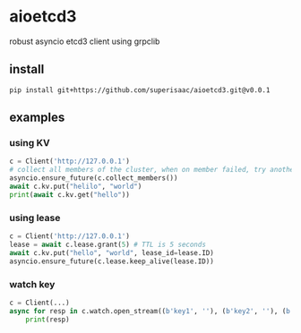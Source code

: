 # aioetcd3
robust asyncio etcd3 client using grpclib

## install
```shell
pip install git+https://github.com/superisaac/aioetcd3.git@v0.0.1
```

## examples

### using KV
```python
c = Client('http://127.0.0.1')
# collect all members of the cluster, when on member failed, try another
asyncio.ensure_future(c.collect_members())
await c.kv.put("helilo", "world")
print(await c.kv.get("hello"))
```

### using lease
```python
c = Client('http://127.0.0.1')
lease = await c.lease.grant(5) # TTL is 5 seconds
await c.kv.put("hello", "world", lease_id=lease.ID)
asyncio.ensure_future(c.lease.keep_alive(lease.ID))
```

### watch key
```python
c = Client(...)
async for resp in c.watch.open_stream((b'key1', ''), (b'key2', ''), (b'key11', b'key12')):
    print(resp)
```

